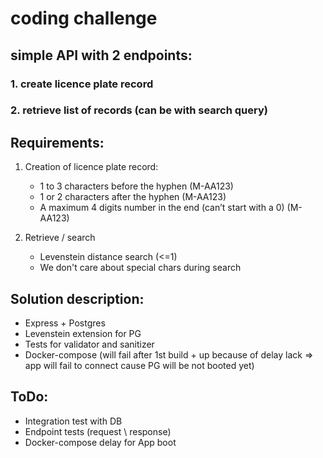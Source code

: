 # coding challenge

## simple API with 2 endpoints:

### 1. create licence plate record
### 2. retrieve list of records (can be with search query)

## Requirements:
1. Creation of licence plate record:
   - 1 to 3 characters before the hyphen (M-AA123)
   - 1 or 2 characters after the hyphen (M-AA123)
   - A maximum 4 digits number in the end (can’t start with a 0) (M-AA123)

2. Retrieve / search
   - Levenstein distance search (<=1)
   - We don't care about special chars during search

## Solution description:

- Express + Postgres
- Levenstein extension for PG
- Tests for validator and sanitizer
- Docker-compose (will fail after 1st build + up because of delay lack => 
  app will fail to connect cause PG will be not booted yet)

## ToDo:
- Integration test with DB
- Endpoint tests (request \ response)
- Docker-compose delay for App boot